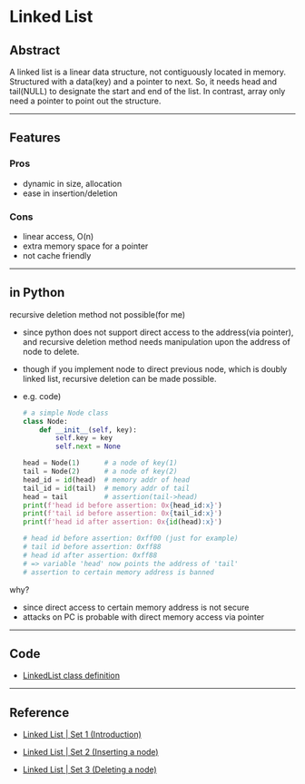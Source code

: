 # Linked List

## Abstract

A linked list is a linear data structure, not contiguously located in memory. Structured with a data(key) and a pointer to next. So, it needs head and tail(NULL) to designate the start and end of the list. In contrast, array only need a pointer to point out the structure. 

---

## Features

### Pros

- dynamic in size, allocation
- ease in insertion/deletion

### Cons

- linear access, O(n)
- extra memory space for a pointer
- not cache friendly

---

## in Python

recursive deletion method not possible(for me)

- since python does not support direct access to the address(via pointer), and recursive deletion method needs manipulation upon the address of node to delete. 

- though if you implement node to direct previous node, which is doubly linked list, recursive deletion can be made possible. 

- e.g. code)

  ```python
  # a simple Node class
  class Node:
      def __init__(self, key):
          self.key = key
          self.next = None
  
  head = Node(1)      # a node of key(1)
  tail = Node(2)      # a node of key(2)
  head_id = id(head)  # memory addr of head
  tail_id = id(tail)  # memory addr of tail
  head = tail         # assertion(tail->head)
  print(f'head id before assertion: 0x{head_id:x}')
  print(f'tail id before assertion: 0x{tail_id:x}')
  print(f'head id after assertion: 0x{id(head):x}')
  
  # head id before assertion: 0xff00 (just for example)
  # tail id before assertion: 0xff88
  # head id after assertion: 0xff88
  # => variable 'head' now points the address of 'tail'
  # assertion to certain memory address is banned
  ```

why?

- since direct access to certain memory address is not secure
- attacks on PC is probable with direct memory access via pointer

---

## Code

- [LinkedList class definition](./codes/linkedlist.py)

---

## Reference

- [Linked List | Set 1 (Introduction)](https://www.geeksforgeeks.org/linked-list-set-1-introduction/)

- [Linked List | Set 2 (Inserting a node)](https://www.geeksforgeeks.org/linked-list-set-2-inserting-a-node/)

- [Linked List | Set 3 (Deleting a node)](https://www.geeksforgeeks.org/linked-list-set-3-deleting-node/)

